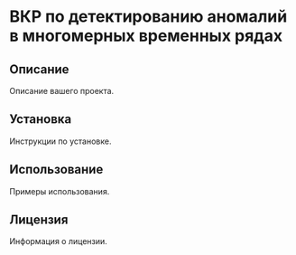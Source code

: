 # ВКР по детектированию аномалий в многомерных временных рядах

## Описание
Описание вашего проекта.

## Установка
Инструкции по установке.

## Использование
Примеры использования.

## Лицензия
Информация о лицензии.
